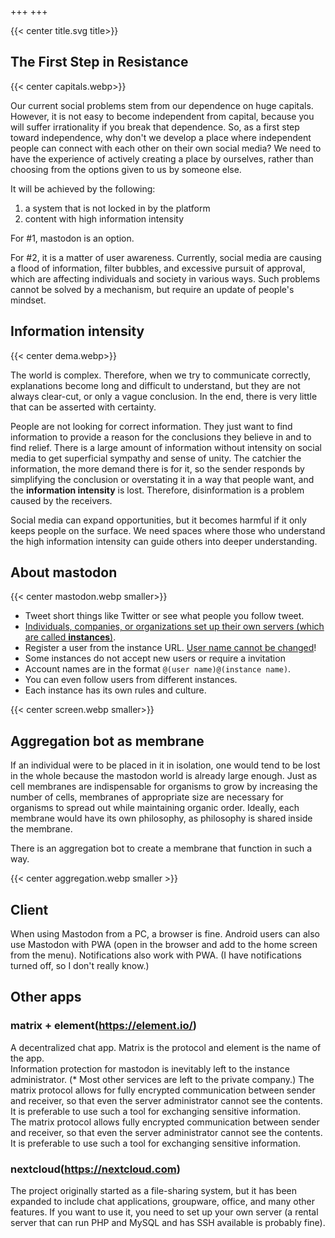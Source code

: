 +++
+++

{{< center title.svg title>}}

<!--
<div class="box">
The bot account is here:

mastodon: <a href="https://kolektiva.social/@mzo">@mzo@kolektiva.social</a>
</div>
-->
## The First Step in Resistance
{{< center capitals.webp>}}

Our current social problems stem from our dependence on huge capitals.
However, it is not easy to become independent from capital,
because you will suffer irrationality if you break that dependence.
So, as a first step toward independence,
why don't we develop a place where independent people can connect with each other on their own social media?
We need to have the experience of actively creating a place by ourselves, rather than choosing from the options given to us by someone else.

It will be achieved by the following:

1. a system that is not locked in by the platform
2. content with high information intensity

For #1, mastodon is an option.

For #2, it is a matter of user awareness. Currently, social media are causing a flood of information, filter bubbles, and excessive pursuit of approval, which are affecting individuals and society in various ways. Such problems cannot be solved by a mechanism, but require an update of people's mindset.


## Information intensity
{{< center dema.webp>}}

The world is complex.
Therefore, when we try to communicate correctly,
explanations become long and difficult to understand,
but they are not always clear-cut, or only a vague conclusion.
In the end, there is very little that can be asserted with certainty.

People are not looking for correct information.
They just want to find information to provide a reason for the conclusions they believe in and to find relief.
There is a large amount of information without intensity on social media to get superficial sympathy and sense of unity.
The catchier the information, the more demand there is for it,
so the sender responds by simplifying the conclusion or overstating it in a way that people want,
and the **information intensity** is lost.
Therefore, disinformation is a problem caused by the receivers.  

Social media can expand opportunities,
but it becomes harmful if it only keeps people on the surface.
We need spaces where those who understand the high information intensity can guide others into deeper understanding.


## About mastodon
{{< center mastodon.webp smaller>}}
- Tweet short things like Twitter or see what people you follow tweet.
- <ins>Individuals, companies, or organizations set up their own servers (which are called **instances**)</ins>.
- Register a user from the instance URL. <ins>User name cannot be changed</ins>!
- Some instances do not accept new users or require a invitation
- Account names are in the format `@(user name)@(instance name)`.
- You can even follow users from different instances.
- Each instance has its own rules and culture.

{{< center screen.webp smaller>}}

## Aggregation bot as membrane
If an individual were to be placed in it in isolation, one would tend to be lost in the whole because the mastodon world is already large enough.
Just as cell membranes are indispensable for organisms to grow by increasing the number of cells,
membranes of appropriate size are necessary for organisms to spread out while maintaining organic order.
Ideally, each membrane would have its own philosophy,
as philosophy is shared inside the membrane.

There is an aggregation bot to create a membrane that function in such a way.

{{< center aggregation.webp smaller >}}

## Client
When using Mastodon from a PC, a browser is fine.
Android users can also use Mastodon with PWA (open in the browser and add to the home screen from the menu).
Notifications also work with PWA. 
(I have notifications turned off, so I don't really know.)

## Other apps
### matrix + element(https://element.io/)
A decentralized chat app. Matrix is the protocol and element is the name of the app.  
Information protection for mastodon is inevitably left to the instance administrator. (* Most other services are left to the private company.)
The matrix protocol allows for fully encrypted communication between sender and receiver, so that even the server administrator cannot see the contents.
It is preferable to use such a tool for exchanging sensitive information.  
The matrix protocol allows fully encrypted communication between sender and receiver, so that even the server administrator cannot see the contents.
It is preferable to use such a tool for exchanging sensitive information.

### nextcloud(https://nextcloud.com)  
The project originally started as a file-sharing system, but it has been expanded to include chat applications, groupware, office, and many other features. If you want to use it, you need to set up your own server (a rental server that can run PHP and MySQL and has SSH available is probably fine).
